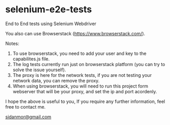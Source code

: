 # selenium-e2e-tests
End to End tests using Selenium Webdriver

You also can use Browserstack (https://www.browserstack.com/). 

Notes: 
1. To use browserstack, you need to add your user and key to the capabilites.js file.
2. The log tests currently run just on browserstack platform (you can try to solve the issue yourself).
3. The proxy is here for the network tests, if you are not testing your network data, you can remove the proxy.
4. When using browserstack, you will need to run this project form webserver that will be your proxy, and set the ip and port acordenly.

I hope the above is useful to you,
If you require any further information, feel free to contact me.

sidanmor@gmail.com
